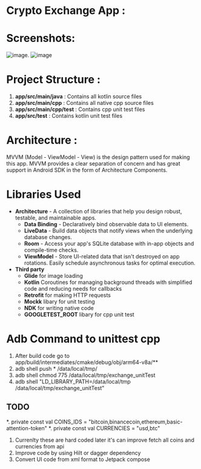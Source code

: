 # Crypto Exchange App :

# Screenshots:

![image](https://user-images.githubusercontent.com/32419898/168638719-033aa4b4-a3b5-4c7f-b3f7-71bef9275bca.png). 
![image](https://user-images.githubusercontent.com/32419898/168638907-b8a9df30-e75d-4b43-8f13-1dd88272c0f0.png)

# Project Structure :

1. **app/src/main/java**      : Contains all kotlin source files
2. **app/src/main/cpp**       : Contains all native cpp source files
3. **app/src/main/cpp/test**  : Contains cpp unit test files
4. **app/src/test**           : Contains kotlin unit test files

# Architecture :
MVVM (Model - ViewModel - View) is the design pattern used for making this app. 
MVVM provides a clear separation of concern and has great support in Android SDK in the form of Architecture Components.

# Libraries Used
* **Architecture** - A collection of libraries that help you design robust, testable, and maintainable apps.
  * **Data Binding** - Declaratively bind observable data to UI elements.
  * **LiveData** - Build data objects that notify views when the underlying database changes.
  * **Room** - Access your app's SQLite database with in-app objects and compile-time checks.
  * **ViewModel** - Store UI-related data that isn't destroyed on app rotations. Easily schedule asynchronous tasks for optimal execution.
* **Third party**
  * **Glide** for image loading
  * **Kotlin** Coroutines for managing background threads with simplified code and reducing needs for callbacks
  * **Retrofit** for making HTTP requests
  * **Mockk** libary for unit testing
  * **NDK** for writing native code
  * **GOOGLETEST_ROOT** libary for cpp unit test

# Adb Command to unittest cpp
1. After build code go to app/build/intermediates/cmake/debug/obj/arm64-v8a/**
2. adb shell push * /data/local/tmp/
3. adb shell chmod 775 /data/local/tmp/exchange_unitTest
4. adb shell "LD_LIBRARY_PATH=/data/local/tmp /data/local/tmp/exchange_unitTest"

## TODO ##
*. private const val COINS_IDS = "bitcoin,binancecoin,ethereum,basic-attention-token"
*. private const val CURRENCIES = "usd,btc"

1. Currenlty these are hard coded later it's can improve fetch all coins and currencies from api
2. Improve code by using Hilt or dagger dependency
3. Convert UI code from xml format to Jetpack compose



